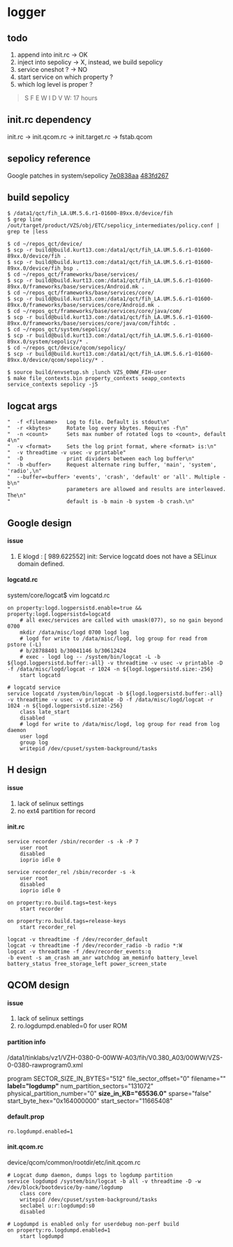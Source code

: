 logger
====

## todo
1. append into init.rc -> OK
2. inject into sepolicy -> X, instead, we build sepolicy
3. service oneshot ? -> NO
4. start service on which property ?
5. which log level is proper ?
> S F E W I D V
> W: 17 hours

## init.rc dependency
init.rc
-> init.qcom.rc
-> init.target.rc
-> fstab.qcom

## sepolicy reference
Google patches in system/sepolicy
[7e0838aa](https://android.googlesource.com/platform/external/sepolicy/+/7e0838a%5E%21/#F0)
[483fd267](https://android.googlesource.com/platform/external/sepolicy/+/483fd267359a457ca4ac4c4a2cbce38af6c15981%5E!/)

## build sepolicy
```
$ /data1/qct/fih_LA.UM.5.6.r1-01600-89xx.0/device/fih
$ grep line /out/target/product/VZS/obj/ETC/sepolicy_intermediates/policy.conf | grep te |less

$ cd ~/repos_qct/device/
$ scp -r build@build.kurt13.com:/data1/qct/fih_LA.UM.5.6.r1-01600-89xx.0/device/fih .
$ scp -r build@build.kurt13.com:/data1/qct/fih_LA.UM.5.6.r1-01600-89xx.0/device/fih_bsp .
$ cd ~/repos_qct/frameworks/base/services/
$ scp -r build@build.kurt13.com:/data1/qct/fih_LA.UM.5.6.r1-01600-89xx.0/frameworks/base/services/Android.mk .
$ cd ~/repos_qct/frameworks/base/services/core/
$ scp -r build@build.kurt13.com:/data1/qct/fih_LA.UM.5.6.r1-01600-89xx.0/frameworks/base/services/core/Android.mk .
$ cd ~/repos_qct/frameworks/base/services/core/java/com/
$ scp -r build@build.kurt13.com:/data1/qct/fih_LA.UM.5.6.r1-01600-89xx.0/frameworks/base/services/core/java/com/fihtdc .
$ cd ~/repos_qct/system/sepolicy/
$ scp -r build@build.kurt13.com:/data1/qct/fih_LA.UM.5.6.r1-01600-89xx.0/system/sepolicy/* .
$ cd ~/repos_qct/device/qcom/sepolicy/
$ scp -r build@build.kurt13.com:/data1/qct/fih_LA.UM.5.6.r1-01600-89xx.0/device/qcom/sepolicy/* .

$ source build/envsetup.sh ;lunch VZS_00WW_FIH-user
$ make file_contexts.bin property_contexts seapp_contexts service_contexts sepolicy -j5

```


## logcat args
```
"  -f <filename>   Log to file. Default is stdout\n"
"  -r <kbytes>     Rotate log every kbytes. Requires -f\n"
"  -n <count>      Sets max number of rotated logs to <count>, default 4\n"
"  -v <format>     Sets the log print format, where <format> is:\n"
"  -v threadtime -v usec -v printable"
"  -D              print dividers between each log buffer\n"
"  -b <buffer>     Request alternate ring buffer, 'main', 'system', 'radio',\n"
"  --buffer=<buffer> 'events', 'crash', 'default' or 'all'. Multiple -b\n"
"                  parameters are allowed and results are interleaved. The\n"
"                  default is -b main -b system -b crash.\n"
```

## Google design
#### issue
1. E klogd   : [  989.622552] init: Service logcatd does not have a SELinux domain defined.

#### logcatd.rc
system/core/logcat$ vim logcatd.rc
```
on property:logd.logpersistd.enable=true && property:logd.logpersistd=logcatd
    # all exec/services are called with umask(077), so no gain beyond 0700
    mkdir /data/misc/logd 0700 logd log
    # logd for write to /data/misc/logd, log group for read from pstore (-L)
    # b/28788401 b/30041146 b/30612424
    # exec - logd log -- /system/bin/logcat -L -b ${logd.logpersistd.buffer:-all} -v threadtime -v usec -v printable -D -f /data/misc/logd/logcat -r 1024 -n ${logd.logpersistd.size:-256}
    start logcatd

# logcatd service
service logcatd /system/bin/logcat -b ${logd.logpersistd.buffer:-all} -v threadtime -v usec -v printable -D -f /data/misc/logd/logcat -r 1024 -n ${logd.logpersistd.size:-256}
    class late_start
    disabled
    # logd for write to /data/misc/logd, log group for read from log daemon
    user logd
    group log
    writepid /dev/cpuset/system-background/tasks
```

## H design
#### issue
1. lack of selinux settings
2. no ext4 partition for record

#### init.rc
```
service recorder /sbin/recorder -s -k -P 7
    user root
    disabled
    ioprio idle 0

service recorder_rel /sbin/recorder -s -k
    user root
    disabled
    ioprio idle 0

on property:ro.build.tags=test-keys
    start recorder

on property:ro.build.tags=release-keys
    start recorder_rel
```
```
logcat -v threadtime -f /dev/recorder_default
logcat -v threadtime -f /dev/recorder_radio -b radio *:W
logcat -v threadtime -f /dev/recorder_events:q
-b event -s am_crash am_anr watchdog am_meminfo battery_level battery_status free_storage_left power_screen_state
```

## QCOM design
#### issue
1. lack of selinux settings
2. ro.logdumpd.enabled=0 for user ROM

#### partition info
/data1/tinklabs/vz1/VZH-0380-0-00WW-A03/fih/V0.380_A03/00WW/VZS-0-0380-rawprogram0.xml

program SECTOR_SIZE_IN_BYTES="512" file_sector_offset="0" filename="" **label="logdump"** num_partition_sectors="131072" physical_partition_number="0" **size_in_KB="65536.0"** sparse="false" start_byte_hex="0x164000000" start_sector="11665408"

#### default.prop
```
ro.logdumpd.enabled=1
```

#### init.qcom.rc
device/qcom/common/rootdir/etc/init.qcom.rc
```
# Logcat dump daemon, dumps logs to logdump partition
service logdumpd /system/bin/logcat -b all -v threadtime -D -w /dev/block/bootdevice/by-name/logdump
    class core 
    writepid /dev/cpuset/system-background/tasks
    seclabel u:r:logdumpd:s0
    disabled

# Logdumpd is enabled only for userdebug non-perf build
on property:ro.logdumpd.enabled=1
    start logdumpd
```
